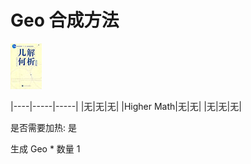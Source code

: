 # Geo 合成方法

![Icon](976b16458ee200f45939a7f8a9f38fef.jpg)

|----|-----|-----|
|无|无|无|
|Higher Math|无|无|
|无|无|无|

是否需要加热: 是

生成 Geo \* 数量 1
<br/> <br/> <br/> 

